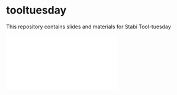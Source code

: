 # tooltuesday

This repository contains slides and materials for Stabi Tool-tuesday

![Datenquellen](/slides/datenquellen.html)